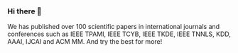 ### Hi there 👋

<!--
**AllminerLab/AllminerLab** is a ✨ _special_ ✨ repository because its `README.md` (this file) appears on your GitHub profile.

Here are some ideas to get you started:

.🔭 We are from AllminerLab, Sun Yat-sen University, and currently working on Graph data mining and its applications, including graph representation learning, graph data clustering, graph-based recommendation systems, etc.
.👯 Welcome for pasionate students interested in this field.
.📫 Please contact changdongwang@hotmail.com.

-->
We has published over 100 scientific papers in international journals and conferences such as IEEE TPAMI, IEEE TCYB, IEEE TKDE, IEEE TNNLS, KDD, AAAI, IJCAI and ACM MM. And try the best for more!

